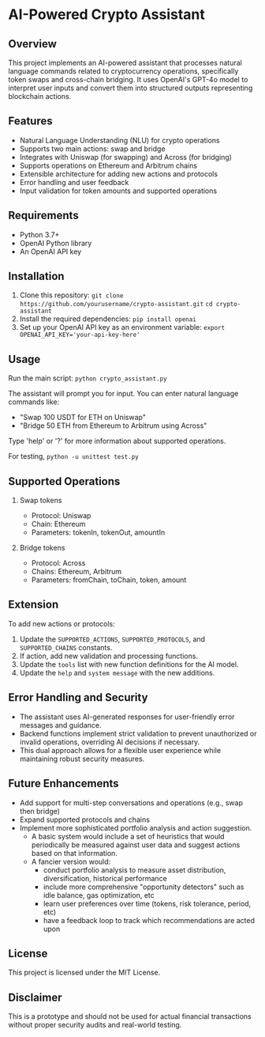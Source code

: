 # AI-Powered Crypto Assistant

## Overview

This project implements an AI-powered assistant that processes natural language commands related to cryptocurrency operations, specifically token swaps and cross-chain bridging. It uses OpenAI's GPT-4o model to interpret user inputs and convert them into structured outputs representing blockchain actions.

## Features

- Natural Language Understanding (NLU) for crypto operations
- Supports two main actions: swap and bridge
- Integrates with Uniswap (for swapping) and Across (for bridging)
- Supports operations on Ethereum and Arbitrum chains
- Extensible architecture for adding new actions and protocols
- Error handling and user feedback
- Input validation for token amounts and supported operations

## Requirements

- Python 3.7+
- OpenAI Python library
- An OpenAI API key

## Installation

1. Clone this repository: `git clone https://github.com/yourusername/crypto-assistant.git`
   `cd crypto-assistant`
2. Install the required dependencies: `pip install openai`
3. Set up your OpenAI API key as an environment variable: `export OPENAI_API_KEY='your-api-key-here'`

## Usage

Run the main script: `python crypto_assistant.py`

The assistant will prompt you for input. You can enter natural language commands like:

- "Swap 100 USDT for ETH on Uniswap"
- "Bridge 50 ETH from Ethereum to Arbitrum using Across"

Type 'help' or '?' for more information about supported operations.

For testing, `python -u unittest test.py`

## Supported Operations

1. Swap tokens

   - Protocol: Uniswap
   - Chain: Ethereum
   - Parameters: tokenIn, tokenOut, amountIn
2. Bridge tokens

   - Protocol: Across
   - Chains: Ethereum, Arbitrum
   - Parameters: fromChain, toChain, token, amount

## Extension

To add new actions or protocols:

1. Update the `SUPPORTED_ACTIONS`, `SUPPORTED_PROTOCOLS`, and `SUPPORTED_CHAINS` constants.
2. If action, add new validation and processing functions.
3. Update the `tools` list with new function definitions for the AI model.
4. Update the `help` and `system message` with the new additions.

## Error Handling and Security

- The assistant uses AI-generated responses for user-friendly error messages and guidance.
- Backend functions implement strict validation to prevent unauthorized or invalid operations, overriding AI decisions if necessary.
- This dual approach allows for a flexible user experience while maintaining robust security measures.

## Future Enhancements

- Add support for multi-step conversations and operations (e.g., swap then bridge)
- Expand supported protocols and chains
- Implement more sophisticated portfolio analysis and action suggestion.
  - A basic system would include a set of heuristics that would periodically be measured against user data and suggest actions based on that information.
  - A fancier version would:
    - conduct portfolio analysis to measure asset distribution, diversification, historical performance
    - include more comprehensive "opportunity detectors" such as idle balance, gas optimization, etc
    - learn user preferences over time (tokens, risk tolerance, period, etc)
    - have a feedback loop to track which recommendations are acted upon

## License

This project is licensed under the MIT License.

## Disclaimer

This is a prototype and should not be used for actual financial transactions without proper security audits and real-world testing.
